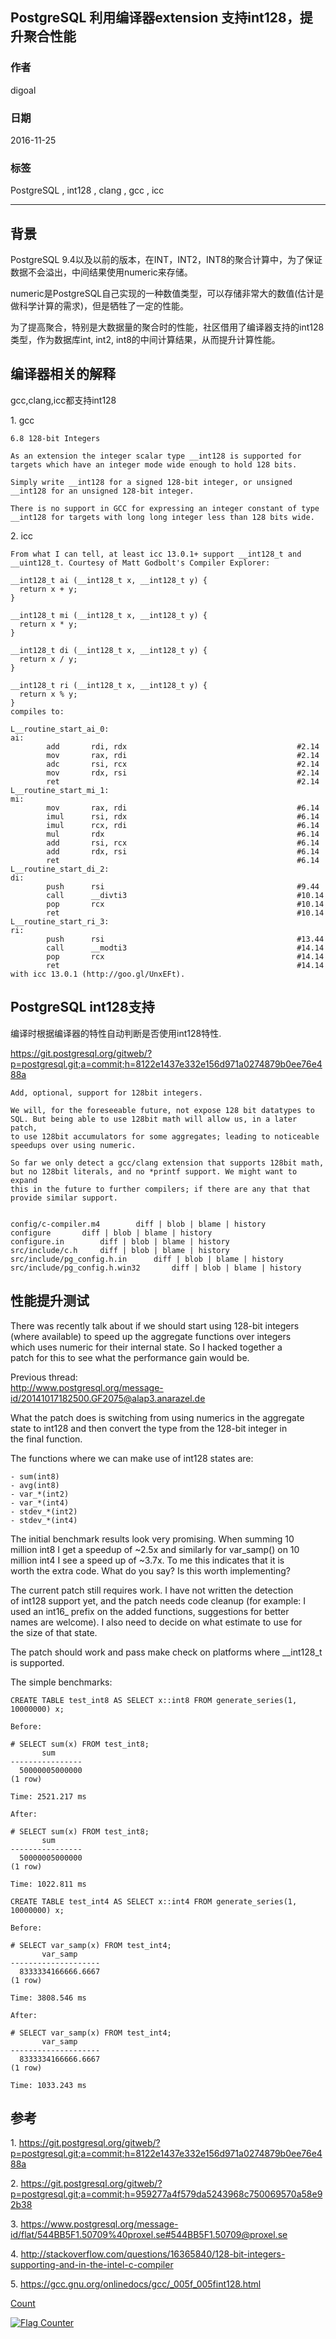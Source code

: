 ## PostgreSQL 利用编译器extension 支持int128，提升聚合性能     
                                                          
### 作者                                                         
digoal                                                          
                                                          
### 日期                                                         
2016-11-25                                                              
                                                          
### 标签                                                        
PostgreSQL , int128 , clang , gcc , icc                                                                                                                       
                                                          
----                                                        
                     
## 背景    
PostgreSQL 9.4以及以前的版本，在INT，INT2，INT8的聚合计算中，为了保证数据不会溢出，中间结果使用numeric来存储。   
  
numeric是PostgreSQL自己实现的一种数值类型，可以存储非常大的数值(估计是做科学计算的需求)，但是牺牲了一定的性能。    
  
为了提高聚合，特别是大数据量的聚合时的性能，社区借用了编译器支持的int128类型，作为数据库int, int2, int8的中间计算结果，从而提升计算性能。   
   
## 编译器相关的解释
gcc,clang,icc都支持int128  
  
1\. gcc  
  
```
6.8 128-bit Integers

As an extension the integer scalar type __int128 is supported for targets which have an integer mode wide enough to hold 128 bits. 

Simply write __int128 for a signed 128-bit integer, or unsigned __int128 for an unsigned 128-bit integer. 

There is no support in GCC for expressing an integer constant of type __int128 for targets with long long integer less than 128 bits wide.
```
  
2\. icc  
  
```
From what I can tell, at least icc 13.0.1+ support __int128_t and __uint128_t. Courtesy of Matt Godbolt's Compiler Explorer:

__int128_t ai (__int128_t x, __int128_t y) {
  return x + y;
}

__int128_t mi (__int128_t x, __int128_t y) {
  return x * y;
}

__int128_t di (__int128_t x, __int128_t y) {
  return x / y;
}

__int128_t ri (__int128_t x, __int128_t y) {
  return x % y;
}
compiles to:

L__routine_start_ai_0:
ai:
        add       rdi, rdx                                      #2.14
        mov       rax, rdi                                      #2.14
        adc       rsi, rcx                                      #2.14
        mov       rdx, rsi                                      #2.14
        ret                                                     #2.14
L__routine_start_mi_1:
mi:
        mov       rax, rdi                                      #6.14
        imul      rsi, rdx                                      #6.14
        imul      rcx, rdi                                      #6.14
        mul       rdx                                           #6.14
        add       rsi, rcx                                      #6.14
        add       rdx, rsi                                      #6.14
        ret                                                     #6.14
L__routine_start_di_2:
di:
        push      rsi                                           #9.44
        call      __divti3                                      #10.14
        pop       rcx                                           #10.14
        ret                                                     #10.14
L__routine_start_ri_3:
ri:
        push      rsi                                           #13.44
        call      __modti3                                      #14.14
        pop       rcx                                           #14.14
        ret                                                     #14.14
with icc 13.0.1 (http://goo.gl/UnxEFt).
```
  
## PostgreSQL int128支持
编译时根据编译器的特性自动判断是否使用int128特性.  
  
https://git.postgresql.org/gitweb/?p=postgresql.git;a=commit;h=8122e1437e332e156d971a0274879b0ee76e488a  
  
```
Add, optional, support for 128bit integers.

We will, for the foreseeable future, not expose 128 bit datatypes to
SQL. But being able to use 128bit math will allow us, in a later patch,
to use 128bit accumulators for some aggregates; leading to noticeable
speedups over using numeric.

So far we only detect a gcc/clang extension that supports 128bit math,
but no 128bit literals, and no *printf support. We might want to expand
this in the future to further compilers; if there are any that that
provide similar support.


config/c-compiler.m4		diff | blob | blame | history
configure		diff | blob | blame | history
configure.in		diff | blob | blame | history
src/include/c.h		diff | blob | blame | history
src/include/pg_config.h.in		diff | blob | blame | history
src/include/pg_config.h.win32		diff | blob | blame | history
```
  
## 性能提升测试
There was recently talk about if we should start using 128-bit integers   
(where available) to speed up the aggregate functions over integers   
which uses numeric for their internal state. So I hacked together a   
patch for this to see what the performance gain would be.  
  
Previous thread:   
http://www.postgresql.org/message-id/20141017182500.GF2075@alap3.anarazel.de  
  
What the patch does is switching from using numerics in the aggregate   
state to int128 and then convert the type from the 128-bit integer in   
the final function.  
  
The functions where we can make use of int128 states are:  
  
```
- sum(int8)
- avg(int8)
- var_*(int2)
- var_*(int4)
- stdev_*(int2)
- stdev_*(int4)
```
  
The initial benchmark results look very promising. When summing 10   
million int8 I get a speedup of ~2.5x and similarly for var_samp() on 10   
million int4 I see a speed up of ~3.7x. To me this indicates that it is   
worth the extra code. What do you say? Is this worth implementing?  
  
The current patch still requires work. I have not written the detection   
of int128 support yet, and the patch needs code cleanup (for example: I   
used an int16_ prefix on the added functions, suggestions for better   
names are welcome). I also need to decide on what estimate to use for   
the size of that state.  
  
The patch should work and pass make check on platforms where __int128_t   
is supported.  
  
The simple benchmarks:  
  
```
CREATE TABLE test_int8 AS SELECT x::int8 FROM generate_series(1, 
10000000) x;

Before:

# SELECT sum(x) FROM test_int8;
       sum
----------------
  50000005000000
(1 row)

Time: 2521.217 ms

After:

# SELECT sum(x) FROM test_int8;
       sum
----------------
  50000005000000
(1 row)

Time: 1022.811 ms

CREATE TABLE test_int4 AS SELECT x::int4 FROM generate_series(1, 
10000000) x;

Before:

# SELECT var_samp(x) FROM test_int4;
       var_samp
--------------------
  8333334166666.6667
(1 row)

Time: 3808.546 ms

After:

# SELECT var_samp(x) FROM test_int4;
       var_samp
--------------------
  8333334166666.6667
(1 row)

Time: 1033.243 ms
```
  
## 参考
1\. https://git.postgresql.org/gitweb/?p=postgresql.git;a=commit;h=8122e1437e332e156d971a0274879b0ee76e488a  
  
2\. https://git.postgresql.org/gitweb/?p=postgresql.git;a=commit;h=959277a4f579da5243968c750069570a58e92b38  
  
3\. https://www.postgresql.org/message-id/flat/544BB5F1.50709%40proxel.se#544BB5F1.50709@proxel.se  
  
4\. http://stackoverflow.com/questions/16365840/128-bit-integers-supporting-and-in-the-intel-c-compiler  
  
5\. https://gcc.gnu.org/onlinedocs/gcc/_005f_005fint128.html  
  
    
             
[Count](http://info.flagcounter.com/h9V1)                                                      
         
  
<a rel="nofollow" href="http://info.flagcounter.com/h9V1"  ><img src="http://s03.flagcounter.com/count/h9V1/bg_FFFFFF/txt_000000/border_CCCCCC/columns_2/maxflags_12/viewers_0/labels_0/pageviews_0/flags_0/"  alt="Flag Counter"  border="0"  ></a>  
  
